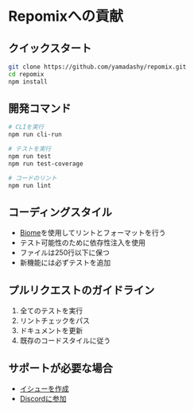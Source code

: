 # Repomixへの貢献

## クイックスタート

```bash
git clone https://github.com/yamadashy/repomix.git
cd repomix
npm install
```

## 開発コマンド

```bash
# CLIを実行
npm run cli-run

# テストを実行
npm run test
npm run test-coverage

# コードのリント
npm run lint
```

## コーディングスタイル

- [Biome](https://biomejs.dev/)を使用してリントとフォーマットを行う
- テスト可能性のために依存性注入を使用
- ファイルは250行以下に保つ
- 新機能には必ずテストを追加

## プルリクエストのガイドライン

1. 全てのテストを実行
2. リントチェックをパス
3. ドキュメントを更新
4. 既存のコードスタイルに従う

## サポートが必要な場合

- [イシューを作成](https://github.com/yamadashy/repomix/issues)
- [Discordに参加](https://discord.gg/wNYzTwZFku)
